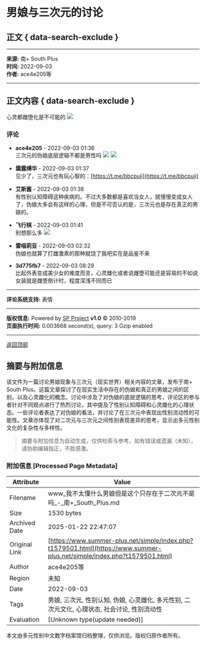# 男娘与三次元的讨论

## 正文 { data-search-exclude }


---

**来源:** 南+ South Plus  
**时间:** 2022-09-03  
**作者:** ace4e205等  

---

## 正文内容 { data-search-exclude }

心灵都雌堕化是不可能的 ![](images/post/smile/smallface/face056.jpg)

### 评论

- **ace4e205** - 2022-09-03 01:36  
  三次元的伪娘底层逻辑不都是男性吗 ![](images/post/smile/smallface/face061.jpg) ![](https://www.summer-plus.net/attachment/Mon_2209/9_1365017_cd4294120bf1b8d.jpg)

- **霜露缚华** - 2022-09-03 01:37  
  见少了，三次元也有玩心智的：[https://t.me/bbcpuji](https://t.me/bbcpuji)

- **艾斯酱** - 2022-09-03 01:38  
  有性别认知障碍这种疾病的。不过大多数都是喜欢当女人，就慢慢变成女人了，伪娘大多会有这样的心理，但是不可否认的是，三次元也是存在真正的男娘的。

- **飞行棋** - 2022-09-03 01:41  
  别想那么多 ![](images/post/smile/smallface/face113.jpg)

- **雷喵莉亚** - 2022-09-03 02:32  
  伪娘也就算了打雌激素的那种就饶了我吧实在是品鉴不来

- **3d775fb7** - 2022-09-03 08:29  
  比起外表变成美少女的难度而言，心灵雌化或者说雌堕可能还是容易的不如说女装就是雌堕倒计时，程度深浅不同而已

---

**评论系统支持:** 表情

---

**版权信息:** Powered by [SP Project](/) **v1.0** © 2010-2019  
**页面执行时间:** 0.003668 second(s), query: 3 Gzip enabled  

--- 

[返回顶部](#0)
<!-- tcd_original_link https://www.summer-plus.net/simple/index.php?t1579501.html -->


## 摘要与附加信息

<!-- tcd_abstract -->
该文件为一篇讨论男娘现象与三次元（现实世界）相关内容的文章，发布于南+ South Plus。这篇文章探讨了在现实生活中存在的伪娘和真正的男娘之间的区别，以及心灵雌化的概念。讨论中涉及了对伪娘的底层逻辑的思考，评论区的参与者针对不同观点进行了热烈讨论，其中提及了性别认知障碍和心灵雌化的心理状态。一些评论者表达了对伪娘的看法，并讨论了在三次元中表现出性别流动性的可能性。文章亦体现了对二次元与三次元之间性别表现差异的思考，显示出多元性别文化的复杂性与多样性。
<!-- tcd_abstract_end -->

> 摘要与附加信息为自动生成，仅供检索与参考。如有错误或遗漏（未知），请协助编辑指正，不胜感激。

### 附加信息 [Processed Page Metadata]

| Attribute       | Value                                  |
|-----------------|----------------------------------------|
| Filename        | www_我不太懂什么男娘但是这个只存在于二次元不是吗_-_南+_South_Plus.md                             |
| Size            | 1530 bytes                           |
| Archived Date   | 2025-01-22 22:47:07                             |
| Original Link   | [https://www.summer-plus.net/simple/index.php?t1579501.html](https://www.summer-plus.net/simple/index.php?t1579501.html)                       |
| Author          | ace4e205等                               |
| Region          | 未知                               |
| Date            | 2022-09-03                                 |
| Tags            | 男娘, 三次元, 性别认知, 伪娘, 心灵雌化, 多元性别, 二次元文化, 心理状态, 社会讨论, 性别流动性                                 |
| Evaluation            | [Unknown type(update needed)]                                 |
<!-- tcd_table_end -->

本文由多元性别中文数字档案馆归档整理，仅供浏览。版权归原作者所有。
